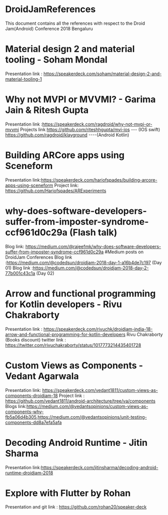 # DroidJamReferences
This document contains all the references with respect to the Droid Jam(Android) Conference 2018 Bengaluru

# Material design 2 and material tooling - Soham Mondal
Presentation link : https://speakerdeck.com/soham/material-design-2-and-material-tooling-1

# Why not MVPI or MVVMI? - Garima Jain & Ritesh Gupta
Presentation link :https://speakerdeck.com/ragdroid/why-not-mvpi-or-mvvmi
Projects link 
https://github.com/riteshhgupta/mvi-ios --- (IOS swift)
https://github.com/ragdroid/klayground ----(Android Kotlin)
# Building ARCore apps using Sceneform
Presentation link:https://speakerdeck.com/hariofspades/building-arcore-apps-using-sceneform
Project link: https://github.com/Hariofspades/ARExperiments
# why-does-software-developers-suffer-from-imposter-syndrome-ccf961d0c29a (Flash talk)
Blog link: https://medium.com/@rajeefmk/why-does-software-developers-suffer-from-imposter-syndrome-ccf961d0c29a
#Medium posts on DroidJam Conferences
Blog link :https://medium.com/@codedsun/droidjam-2018-day-1-a16b4de7c197 (Day 01)
Blog link :https://medium.com/@codedsun/droidjam-2018-day-2-77b001c43c1a (Day 02)
# Arrow and functional programming for Kotlin developers - Rivu Chakraborty
Presentation link : https://speakerdeck.com/rivuchk/droidjam-india-18-arrow-and-functional-programming-for-kotlin-developers
Rivu Chakraborty (Books discount) twitter link : https://twitter.com/rivuchakraborty/status/1017773214435401728
# Custom Views as Components - Vedant Agarwala
Presentation link: https://speakerdeck.com/vedant1811/custom-views-as-components-droidjam-18
Project link : https://github.com/vedant1811/android-architecture/tree/va/components
Blogs link:https://medium.com/@vedantsopinions/custom-views-as-components-why-fb5a06d4b305,https://medium.com/@vedantsopinions/unit-testing-components-dd8a7efa5afa
# Decoding Android Runtime - Jitin Sharma
Presentation link:https://speakerdeck.com/jitinsharma/decoding-android-runtime-droidjam-2018
# Explore with Flutter by Rohan
Presentation and git link : https://github.com/rohan20/speaker-deck
